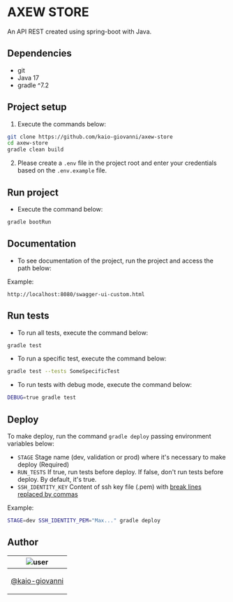 # AXEW STORE

An API REST created using spring-boot with Java.

## Dependencies

- git
- Java 17
- gradle ^7.2

## Project setup

1. Execute the commands below:

```bash
git clone https://github.com/kaio-giovanni/axew-store 
cd axew-store
gradle clean build
```

2. Please create a `.env` file in the project root and enter your credentials based on the `.env.example` file.

## Run project

- Execute the command below:

```bash
gradle bootRun
```

## Documentation

- To see documentation of the project, run the project and access the path below:

Example:

```
http://localhost:8080/swagger-ui-custom.html
```

## Run tests

- To run all tests, execute the command below:

```bash
gradle test
```

- To run a specific test, execute the command below:

```bash
gradle test --tests SomeSpecificTest
```

- To run tests with debug mode, execute the command below:

```bash
DEBUG=true gradle test
```

## Deploy

To make deploy, run the command `gradle deploy` passing environment variables below:

- `STAGE` Stage name (dev, validation or prod) where it's necessary to make deploy (Required)
- `RUN_TESTS` If true, run tests before deploy. If false, don't run tests before deploy. By default, it's true.
- `SSH_IDENTITY_KEY` Content of ssh key file (.pem)
  with [break lines replaced by commas](https://app.nuclino.com/cyan-agro/Dev/Replace-break-lines-of-a-ssh-filepem-by-commas-0ed0fbeb-134b-4075-8def-acc5370139b3)

Example:

```bash
STAGE=dev SSH_IDENTITY_PEM="Max..." gradle deploy
```

## Author

| ![user](https://avatars1.githubusercontent.com/u/64810260?v=4&s=150) |
| ----------------------------- |
| <p align="center"> <a href="https://github.com/kaio-giovanni"> @kaio-giovanni </a> </p>|


